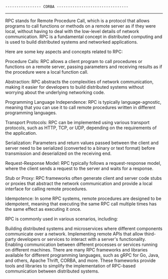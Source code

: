     ---------------- CORBA --------------------------------




-----------------------------------------------------------
RPC stands for Remote Procedure Call, which is a protocol that allows programs to call functions or methods on a remote server as if they were local, without having to deal with the low-level details of network communication. RPC is a fundamental concept in distributed computing and is used to build distributed systems and networked applications.

Here are some key aspects and concepts related to RPC:

Procedure Calls: RPC allows a client program to call procedures or functions on a remote server, passing parameters and receiving results as if the procedure were a local function call.

Abstraction: RPC abstracts the complexities of network communication, making it easier for developers to build distributed systems without worrying about the underlying networking code.

Programming Language Independence: RPC is typically language-agnostic, meaning that you can use it to call remote procedures written in different programming languages.

Transport Protocols: RPC can be implemented using various transport protocols, such as HTTP, TCP, or UDP, depending on the requirements of the application.

Serialization: Parameters and return values passed between the client and server need to be serialized (converted to a binary or text format) before transmission and deserialized on the receiving end.

Request-Response Model: RPC typically follows a request-response model, where the client sends a request to the server and waits for a response.

Stub or Proxy: RPC frameworks often generate client and server code stubs or proxies that abstract the network communication and provide a local interface for calling remote procedures.

Idempotence: In some RPC systems, remote procedures are designed to be idempotent, meaning that executing the same RPC call multiple times has the same effect as executing it once.

RPC is commonly used in various scenarios, including:

Building distributed systems and microservices where different components communicate over a network.
Implementing remote APIs that allow third-party developers or services to interact with a server's functionality.
Enabling communication between different processes or services running on different machines.
There are many RPC frameworks and libraries available for different programming languages, such as gRPC for Go, Java, and others, Apache Thrift, CORBA, and more. These frameworks provide tools and libraries to simplify the implementation of RPC-based communication between distributed systems.